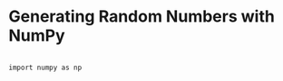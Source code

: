 Generating Random Numbers with NumPy
============================================

<pre><code>
import numpy as np

</code></pre>
